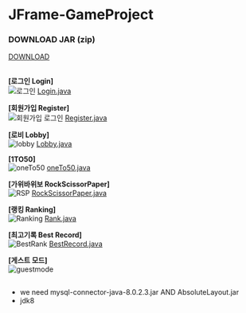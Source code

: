 # JFrame-GameProject 

### DOWNLOAD JAR (zip)
[DOWNLOAD](https://eatx.shop/%EB%B0%A9%ED%95%99%EA%B3%BC%EC%A0%9C/BrainGame.zip)


## 
**[로그인 Login]**  
![로그인](https://user-images.githubusercontent.com/30117732/109018291-52072180-76fb-11eb-86b0-11f4ae50e1e1.gif)
[Login.java](https://github.com/JHPDEVS/JFrame-GameProject/tree/master/src/Login)

 
**[회원가입 Register]**  
![회원가입 로그인](https://user-images.githubusercontent.com/30117732/109018937-e2456680-76fb-11eb-825a-33e8885a0b83.gif)
[Register.java](https://github.com/JHPDEVS/JFrame-GameProject/blob/master/src/Register/Register.java)


**[로비 Lobby]**  
![lobby](https://user-images.githubusercontent.com/30117732/109019176-191b7c80-76fc-11eb-9e7f-32465355d718.gif)
[Lobby.java](https://github.com/JHPDEVS/JFrame-GameProject/blob/master/src/Main/Lobby.java)

**[1TO50]**  
![oneTo50](https://user-images.githubusercontent.com/30117732/109019736-9d6dff80-76fc-11eb-9310-a5861a28b820.gif)
[oneTo50.java](https://github.com/JHPDEVS/JFrame-GameProject/blob/master/src/Game/oneTo50.java)


**[가위바위보 RockScissorPaper]**  
![RSP](https://user-images.githubusercontent.com/30117732/109019832-b5458380-76fc-11eb-8be4-c06224eeff25.gif)
[RockScissorPaper.java](https://github.com/JHPDEVS/JFrame-GameProject/blob/master/src/Game/RockScissorPaper.java)

**[랭킹 Ranking]**  
![Ranking](https://user-images.githubusercontent.com/30117732/109019974-defeaa80-76fc-11eb-85e1-18398e00604d.gif)
[Rank.java](https://github.com/JHPDEVS/JFrame-GameProject/blob/master/src/Main/Rank.java)


**[최고기록 Best Record]**  
![BestRank](https://user-images.githubusercontent.com/30117732/109020621-782dc100-76fd-11eb-965a-b8280ebc556a.gif)
[BestRecord.java](https://github.com/JHPDEVS/JFrame-GameProject/blob/master/src/Game/BestRecord.java)



**[게스트 모드]**  
![guestmode](https://user-images.githubusercontent.com/30117732/109021010-d5297700-76fd-11eb-8f6e-1747f031b80e.gif)

## 
* we need mysql-connector-java-8.0.2.3.jar AND AbsoluteLayout.jar 
* jdk8 